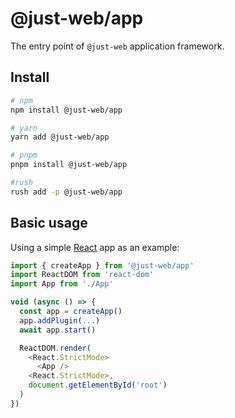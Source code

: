 # @just-web/app

The entry point of `@just-web` application framework.

## Install

```sh
# npm
npm install @just-web/app

# yarn
yarn add @just-web/app

# pnpm
pnpm install @just-web/app

#rush
rush add -p @just-web/app
```

## Basic usage

Using a simple [React] app as an example:

```ts
import { createApp } from '@just-web/app'
import ReactDOM from 'react-dom'
import App from './App'

void (async () => {
  const app = createApp()
  app.addPlugin(...)
  await app.start()

  ReactDOM.render(
    <React.StrictMode>
      <App />
    <React.StrictMode>,
    document.getElementById('root')
  )
})
```

[React]: https://reactjs.org/
